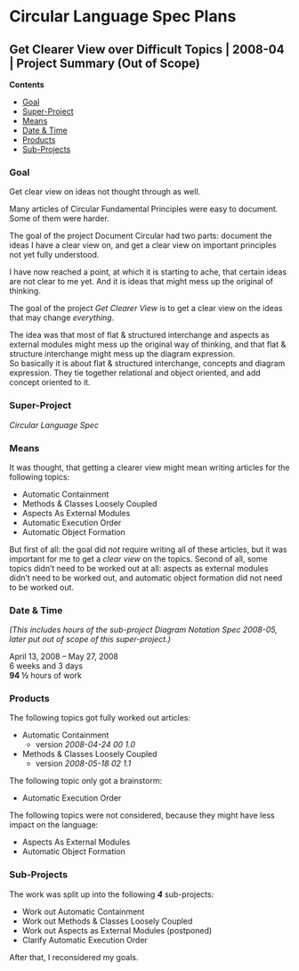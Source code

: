 ﻿Circular Language Spec Plans
============================

Get Clearer View over Difficult Topics | 2008-04 | Project Summary (Out of Scope)
---------------------------------------------------------------------------------

__Contents__

- [Goal](#goal)
- [Super-Project](#super-project)
- [Means](#means)
- [Date & Time](#date--time)
- [Products](#products)
- [Sub-Projects](#sub-projects)

### Goal

Get clear view on ideas not thought through as well.

Many articles of Circular Fundamental Principles were easy to document.  
Some of them were harder.

The goal of the project Document Circular had two parts: document the ideas I have a clear view on, and get a clear view on important principles not yet fully understood.

I have now reached a point, at which it is starting to ache, that certain ideas are not clear to me yet. And it is ideas that might mess up the original of thinking.

The goal of the project *Get Clearer View* is to get a clear view on the ideas that may change *everything*.

The idea was that most of flat & structured interchange and aspects as external modules might mess up the original way of thinking, and that flat & structure interchange might mess up the diagram expression.  
So basically it is about flat & structured interchange, concepts and diagram expression. They tie together relational and object oriented, and add concept oriented to it.

### Super-Project

*Circular Language Spec*

### Means

It was thought, that getting a clearer view might mean writing articles for the following topics:

- Automatic Containment
- Methods & Classes Loosely Coupled
- Aspects As External Modules
- Automatic Execution Order
- Automatic Object Formation

But first of all: the goal did *not* require writing all of these articles, but it was important for me to get a *clear view* on the topics. Second of all, some topics didn’t need to be worked out at all: aspects as external modules didn’t need to be worked out, and automatic object formation did not need to be worked out.

### Date & Time

*(This includes hours of the sub-project Diagram Notation Spec 2008-05, later put out of scope of this super-project.)*

April 13, 2008 – May 27, 2008  
6 weeks and 3 days  
__94 ½__ hours of work

### Products

The following topics got fully worked out articles:

- Automatic Containment
    - version  *2008-04-24 00  1.0*
- Methods & Classes Loosely Coupled
    - version  *2008-05-18 02  1.1*

The following topic only got a brainstorm:

- Automatic Execution Order

The following topics were not considered, because they might have less impact on the language:

- Aspects As External Modules
- Automatic Object Formation

### Sub-Projects

The work was split up into the following __*4*__  sub-projects:

- Work out Automatic Containment
- Work out Methods & Classes Loosely Coupled
- Work out Aspects as External Modules (postponed)
- Clarify Automatic Execution Order

After that, I reconsidered my goals.